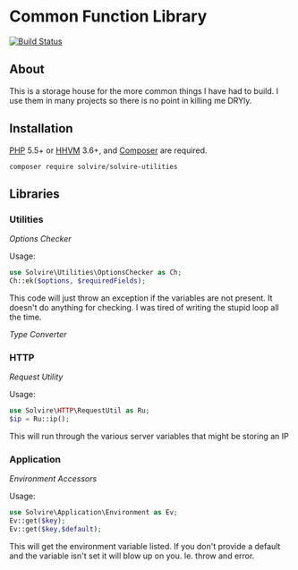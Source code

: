# Common Function Library
[![Build Status](https://travis-ci.org/solvire/common-utilities.svg)](https://travis-ci.org/solvire/common-utilities)

## About 

This is a storage house for the more common things I have had to build. 
I use them in many projects so there is no point in killing me DRYly. 


## Installation 

[PHP](https://php.net) 5.5+ or [HHVM](http://hhvm.com) 3.6+, and [Composer](https://getcomposer.org) are required.

    composer require solvire/solvire-utilities 

## Libraries 

### Utilities

*Options Checker*

Usage:  
```php
use Solvire\Utilities\OptionsChecker as Ch;
Ch::ek($options, $requiredFields);
```
This code will just throw an exception if the variables are not present. It doesn't do anything for checking. I was tired of writing the stupid loop all the time. 

*Type Converter*


### HTTP 

*Request Utility*

Usage:
```php
use Solvire\HTTP\RequestUtil as Ru;
$ip = Ru::ip();
```

This will run through the various server variables that might be storing an IP

### Application 

*Environment Accessors*

Usage:
```php
use Solvire\Application\Environment as Ev;
Ev::get($key);
Ev::get($key,$default);
```

This will get the environment variable listed. If you don't provide a default and the variable isn't set it will blow up on you. Ie. throw and error. 

